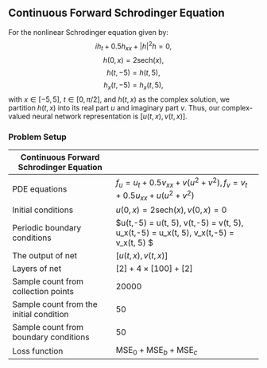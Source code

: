 ## Continuous Forward Schrodinger Equation
For the nonlinear Schrodinger equation given by:
$$ih_t + 0.5h_{xx} + {|h|}^2h = 0,$$
$$h(0,x) = 2 \text{sech}(x),$$
$$h(t,-5) = h(t, 5),$$
$$h_x(t,-5) = h_x(t, 5),$$
with $x\in [-5,5]$, $t\in [0,\pi/2]$, and $h(t, x)$ as the complex solution, we partition $h(t, x)$ into its real part $u$ and imaginary part $v$. Thus, our complex-valued neural network representation is $[u(t, x), v(t, x)]$.

### Problem Setup 

| Continuous Forward Schrodinger Equation | |
|------------------------------|---|
| PDE equations | $f_u = u_t + 0.5v_{xx} + v(u^2 +v^2),f_v = v_t + 0.5u_{xx} + u(u^2 +v^2)$|
| Initial conditions | $u(0, x) = 2 \text{sech}(x), v(0, x) = 0$|
| Periodic boundary conditions | $u(t,-5) = u(t, 5), v(t,-5) = v(t, 5), u_x(t,-5) = u_x(t, 5), v_x(t,-5) = v_x(t, 5) $|
| The output of net | $[u(t,x),v(t,x)]$|
| Layers of net | $[2] + 4 \times [100] +[2]$ |
| Sample count from collection points | $20000$ |
| Sample count from the initial condition | $50$ |
| Sample count from boundary conditions | $50$ |
| Loss function | $\text{MSE}_0  + \text{MSE}_b + \text{MSE}_c$ |
